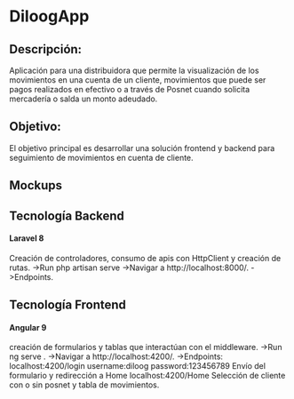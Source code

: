 # DiloogApp

## Descripción:
Aplicación para una distribuidora que permite la visualización de los movimientos en una cuenta de un cliente, movimientos que puede ser pagos realizados en efectivo o a través de Posnet cuando solicita mercadería o salda un monto adeudado.

## Objetivo: 
El objetivo principal es desarrollar una solución frontend y backend para seguimiento de movimientos en cuenta de cliente.

## Mockups


## Tecnología Backend
 #### Laravel 8 
 Creación de controladores, consumo de apis con HttpClient y creación de rutas.
->Run php artisan serve
->Navigar a http://localhost:8000/.
->Endpoints.

## Tecnología Frontend
 #### Angular 9
creación de formularios y tablas que interactúan con el middleware.
->Run ng serve .
->Navigar a http://localhost:4200/. 
->Endpoints:
localhost:4200/login
username:diloog
password:123456789
Envío del formulario y redirección a Home
localhost:4200/Home
Selección de cliente con o sin posnet y tabla de movimientos.

